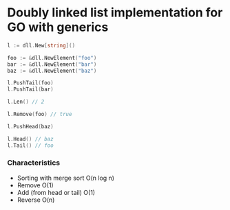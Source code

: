 # Doubly linked list implementation for GO with generics

```go
l := dll.New[string]()

foo := &dll.NewElement("foo")
bar := &dll.NewElement("bar")
baz := &dll.NewElement("baz")

l.PushTail(foo)
l.PushTail(bar)

l.Len() // 2

l.Remove(foo) // true

l.PushHead(baz)

l.Head() // baz
l.Tail() // foo
```

### Characteristics
- Sorting with merge sort O(n log n)
- Remove O(1)
- Add (from head or tail) O(1)
- Reverse O(n)